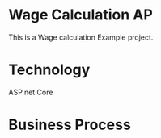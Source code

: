 # Wage Calculation AP
This is a Wage calculation Example project.

# Technology 
ASP.net Core 
# Business Process
